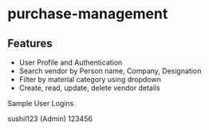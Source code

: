 # purchase-management

## Features

- User Profile and Authentication
- Search vendor by Person name, Company, Designation
- Filter by material category using dropdown
- Create, read, update, delete vendor details

Sample User Logins

sushil123 (Admin)
123456
